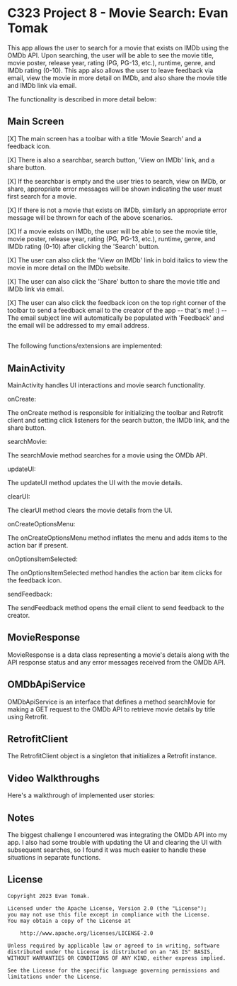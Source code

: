 # C323 Project 8 - Movie Search: Evan Tomak

This app allows the user to search for a movie that exists on IMDb using the OMDb API. Upon searching, the user will be able to see the movie title, movie poster, release year, rating (PG, PG-13, etc.), runtime, genre, and IMDb rating (0-10).
This app also allows the user to leave feedback via email, view the movie in more detail on IMDb, and also share the movie title and IMDb link via email.

The functionality is described in more detail below:

## Main Screen

[X] The main screen has a toolbar with a title 'Movie Search' and a feedback icon.

[X] There is also a searchbar, search button, 'View on IMDb' link, and a share button.

[X] If the searchbar is empty and the user tries to search, view on IMDb, or share, appropriate error messages will be shown indicating the user must first search for a movie.

[X] If there is not a movie that exists on IMDb, similarly an appropriate error message will be thrown for each of the above scenarios.

[X] If a movie exists on IMDb, the user will be able to see the movie title, movie poster, release year, rating (PG, PG-13, etc.), runtime, genre, and IMDb rating (0-10) after clicking the 'Search' button.

[X] The user can also click the 'View on IMDb' link in bold italics to view the movie in more detail on the IMDb website.

[X] The user can also click the 'Share' button to share the movie title and IMDb link via email.

[X] The user can also click the feedback icon on the top right corner of the toolbar to send a feedback email to the creator of the app -- that's me! :) -- The email subject line will automatically be populated with 'Feedback' and the email will be addressed to my email address.

##

The following functions/extensions are implemented:

## MainActivity

MainActivity handles UI interactions and movie search functionality.

onCreate:

The onCreate method is responsible for initializing the toolbar and Retrofit client and setting click listeners for the search button, the IMDb link, and the share button. 

searchMovie:

The searchMovie method searches for a movie using the OMDb API.

updateUI:

The updateUI method updates the UI with the movie details.

clearUI:

The clearUI method clears the movie details from the UI.

onCreateOptionsMenu:

The onCreateOptionsMenu method inflates the menu and adds items to the action bar if present.

onOptionsItemSelected:

The onOptionsItemSelected method handles the action bar item clicks for the feedback icon.

sendFeedback:

The sendFeedback method opens the email client to send feedback to the creator.

## MovieResponse

MovieResponse is a data class representing a movie's details along with the API response status and any error messages received from the OMDb API.

## OMDbApiService

OMDbApiService is an interface that defines a method searchMovie for making a GET request to the OMDb API to retrieve movie details by title using Retrofit.

## RetrofitClient

The RetrofitClient object is a singleton that initializes a Retrofit instance.

## Video Walkthroughs

Here's a walkthrough of implemented user stories:







## Notes

The biggest challenge I encountered was integrating the OMDb API into my app. I also had some trouble with updating the UI and clearing the UI with subsequent searches, so I found it was much easier to handle these situations in separate functions. 

## License

    Copyright 2023 Evan Tomak.

    Licensed under the Apache License, Version 2.0 (the "License");
    you may not use this file except in compliance with the License.
    You may obtain a copy of the License at

        http://www.apache.org/licenses/LICENSE-2.0

    Unless required by applicable law or agreed to in writing, software
    distributed under the License is distributed on an "AS IS" BASIS, WITHOUT WARRANTIES OR CONDITIONS OF ANY KIND, either express implied.

    See the License for the specific language governing permissions and
    limitations under the License.


